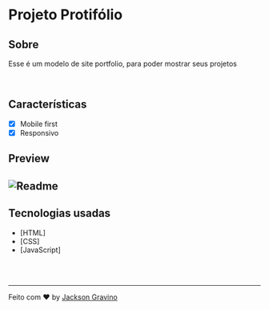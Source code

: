 # Projeto Protifólio

## Sobre

<p>Esse é um modelo de site portfolio, para poder mostrar seus projetos</p>
</br>

## Características

- [x] Mobile first
- [x] Responsivo

## Preview

<h2>
  <img alt="Readme" title="Readme" src="projetos/protifolio.gif" />
</h2>

## Tecnologias usadas

- [HTML]
- [CSS]
- [JavaScript]

</br>
</br>

---

Feito com ♥ by [Jackson Gravino](https://www.linkedin.com/in/jackson-gravino)
